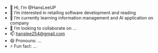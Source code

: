 - 👋 Hi, I’m @HansLeeUP
- 👀 I’m interested in retailing software development and reading
- 🌱 I’m currently learning information management and AI application on company
- 💞️ I’m looking to collaborate on ...
- 📫 hanslee254@gmail.com
- 😄 Pronouns: ...
- ⚡ Fun fact: ...

<!---
HansLeeUP/HansLeeUP is a ✨ special ✨ repository because its `README.md` (this file) appears on your GitHub profile.
You can click the Preview link to take a look at your changes.
--->
